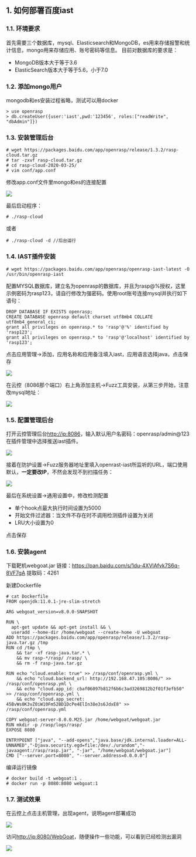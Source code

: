 ## 1. 如何部署百度iast

### 1.1. 环境要求

首先需要三个数据库，mysql、Elasticsearch和MongoDB，es用来存储报警和统计信息，mongo用来存储应用、账号密码等信息。
目前对数据库的要求是：  

* MongoDB版本大于等于3.6
* ElasticSearch版本大于等于5.6，小于7.0  

### 1.2. 添加mongo用户  

mongodb和es安装过程省略，测试可以用docker  

```
> use openrasp
> db.createUser({user:'iast',pwd:'123456', roles:["readWrite", "dbAdmin"]})
```  

### 1.3. 安装管理后台  

```
# wget https://packages.baidu.com/app/openrasp/release/1.3.2/rasp-cloud.tar.gz
# tar -zxvf rasp-cloud.tar.gz
# cd rasp-cloud-2020-03-25/
# vim conf/app.conf
```  

修改app.conf文件里mongo和es的连接配置  

![](_v_images/20200530223128220_22722.png)  

最后启动程序：  

```
# ./rasp-cloud
```  

或者  

```
# ./rasp-cloud -d //后台运行
```  

### 1.4. IAST插件安装  

```
# wget https://packages.baidu.com/app/openrasp/openrasp-iast-latest -O /usr/bin/openrasp-iast
```  

配置MYSQL数据库，建立名为openrasp的数据库，并且为rasp@%授权，这里示例密码为rasp123，请自行修改为强密码。使用root账号连接mysql并执行如下语句：  

```
DROP DATABASE IF EXISTS openrasp;
CREATE DATABASE openrasp default charset utf8mb4 COLLATE utf8mb4_general_ci;
grant all privileges on openrasp.* to 'rasp'@'%' identified by 'rasp123';
grant all privileges on openrasp.* to 'rasp'@'localhost' identified by 'rasp123';
```  

点击应用管理->添加，应用名称和应用备注填入iast，应用语言选择java，点击保存  

![](_v_images/20200530223224882_15823.png)  

在云控（8086那个端口）右上角添加主机->Fuzz工具安装，从第三步开始，注意改mysql地址：  

![](_v_images/20200530223243576_19833.png)  

### 1.5. 配置管理后台  

打开云控管理后台[http://ip:8086](http://ip:8086)，输入默认用户名密码：openrasp/admin@123
在插件管理中选择推送iast插件。  

![](_v_images/20200530223319083_19390.png)  

接着在防护设置->Fuzz服务器地址里填入openrast-iast所监听的URL，端口使用默认，**一定要改IP**，不然会发现不到扫描任务：  

![](_v_images/20200530223336445_19474.png)  

最后在系统设置->通用设置中，修改检测配置  

* 单个hook点最大执行时间设置为5000
* 开始文件过滤器：当文件不存在时不调用检测插件设置为关闭
* LRU大小设置为0  

点击保存  

### 1.6. 安装agent  

下载靶机webgoat.jar
链接：https://pan.baidu.com/s/1du-4XVlAfvk7S6q-8VF7gA 
提取码：4261   

新建Dockerfile  

```
# cat Dockerfile
FROM openjdk:11.0.1-jre-slim-stretch

ARG webgoat_version=v8.0.0-SNAPSHOT

RUN \
  apt-get update && apt-get install && \
  useradd --home-dir /home/webgoat --create-home -U webgoat
ADD https://packages.baidu.com/app/openrasp/release/1.3.2/rasp-java.tar.gz /tmp
RUN cd /tmp \
    && tar -xf rasp-java.tar.* \
    && mv rasp-*/rasp/ /rasp/ \
    && rm -f rasp-java.tar.gz

RUN echo "cloud.enable: true" >> /rasp/conf/openrasp.yml \
    && echo "cloud.backend_url: http://192.168.47.105:8086/" >> /rasp/conf/openrasp.yml \
    && echo "cloud.app_id: cbaf06097b812f6b6c3ad3269812b2f01f3efb50" >> /rasp/conf/openrasp.yml \
    && echo "cloud.app_secret: 45BvWs0K3vZ0iW10Fm52BD1DcPe4ElIn38e3s6JdxE8" >> /rasp/conf/openrasp.yml

COPY webgoat-server-8.0.0.M25.jar /home/webgoat/webgoat.jar
RUN mkdir -p /rasp/logs/rasp/
EXPOSE 8080

ENTRYPOINT ["java", "--add-opens","java.base/jdk.internal.loader=ALL-UNNAMED","-Djava.security.egd=file:/dev/./urandom","-javaagent:/rasp/rasp.jar", "-jar", "/home/webgoat/webgoat.jar"]
CMD ["--server.port=8080", "--server.address=0.0.0.0"]

```  

编译运行镜像  

```
# docker build -t webgoat:1 .
# docker run -p 8080:8080 webgoat:1
```  

### 1.7. 测试效果  

在云控上点击主机管理，出现agent，说明agent部署成功  

![](_v_images/20200530223702415_4315.png)  
  
访问[http://ip:8080/WebGoat](http://ip:8080/WebGoat)，随便操作一些功能，可以看到已经检测出漏洞  

![](_v_images/20200530223733106_2980.png)
